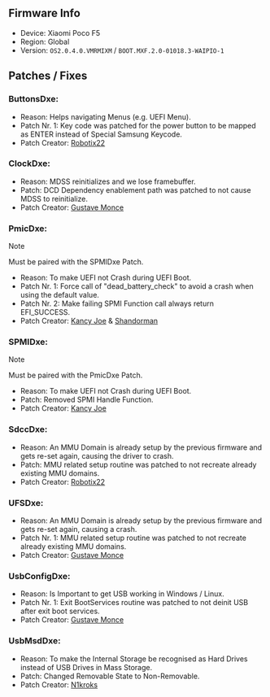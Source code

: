 ## Firmware Info

- Device: Xiaomi Poco F5
- Region: Global
- Version: `OS2.0.4.0.VMRMIXM` / `BOOT.MXF.2.0-01018.3-WAIPIO-1`

## Patches / Fixes

### ButtonsDxe:

- Reason: Helps navigating Menus (e.g. UEFI Menu).
- Patch Nr. 1: Key code was patched for the power button to be mapped as ENTER instead of Special Samsung Keycode.
- Patch Creator: [Robotix22](https://github.com/Robotix22)

### ClockDxe:

- Reason: MDSS reinitializes and we lose framebuffer.
- Patch: DCD Dependency enablement path was patched to not cause MDSS to reinitialize.
- Patch Creator: [Gustave Monce](https://github.com/gus33000)

### PmicDxe:

> [!NOTE]
> Must be paired with the SPMIDxe Patch.

- Reason: To make UEFI not Crash during UEFI Boot.
- Patch Nr. 1: Force call of "dead_battery_check" to avoid a crash when using the default value.
- Patch Nr. 2: Make failing SPMI Function call always return EFI_SUCCESS.
- Patch Creator: [Kancy Joe](https://github.com/sunflower2333) & [Shandorman](https://github.com/jiganomegsdfdf)

### SPMIDxe:

> [!NOTE]
> Must be paired with the PmicDxe Patch.

- Reason: To make UEFI not Crash during UEFI Boot.
- Patch: Removed SPMI Handle Function.
- Patch Creator: [Kancy Joe](https://github.com/sunflower2333)

### SdccDxe:

- Reason: An MMU Domain is already setup by the previous firmware and gets re-set again, causing the driver to crash.
- Patch: MMU related setup routine was patched to not recreate already existing MMU domains.
- Patch Creator: [Robotix22](https://github.com/Robotix22)

### UFSDxe:

- Reason: An MMU Domain is already setup by the previous firmware and gets re-set again, causing a crash.
- Patch Nr. 1: MMU related setup routine was patched to not recreate already existing MMU domains.
- Patch Creator: [Gustave Monce](https://github.com/gus33000)


### UsbConfigDxe:

- Reason: Is Important to get USB working in Windows / Linux.
- Patch Nr. 1: Exit BootServices routine was patched to not deinit USB after exit boot services.
- Patch Creator: [Gustave Monce](https://github.com/gus33000)

### UsbMsdDxe:

- Reason: To make the Internal Storage be recognised as Hard Drives instead of USB Drives in Mass Storage.
- Patch: Changed Removable State to Non-Removable.
- Patch Creator: [N1kroks](https://github.com/N1kroks)
